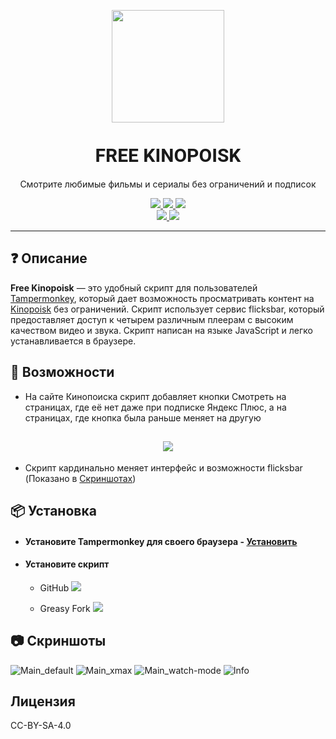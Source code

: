 <link href="https://fonts.googleapis.com/css2?family=Roboto:wght@700&display=swap" rel="stylesheet">

<p align='center'>
    <img src='https://i.imgur.com/8tIrTZC.png' style='width: 180px'>
    <h1 align='center' style='display: block; margin-top: 35px; font-size: 30px; font-family: "Roboto", sans-serif;'>FREE KINOPOISK</h1>
    <p align='center'>Смотрите любимые фильмы и сериалы без ограничений и подписок</p>
</p>

<p align='center'>
  <a href='https://github.com/ecXbe/Free-Kinopoisk/blob/main/README.en.md'>
    <img src='https://img.shields.io/badge/readme-English-darkblue?style=for-the-badge'>
  </a>
  <a href='https://github.com/ecXbe/Free-Kinopoisk/commits/main/Free%20kinopoisk.user.js'>
    <img src='https://img.shields.io/badge/dynamic/json?url=https%3A%2F%2Fraw.githubusercontent.com%2FecXbe%2FFree-Kinopoisk%2Fmain%2Fconfig.json&query=%24.version&style=for-the-badge&label=version&color=%2314b8b8
'>
  </a>
  <a href='https://github.com/ecXbe/Free-Kinopoisk/blob/main/README.md'>
    <img src='https://img.shields.io/badge/readme-Russian-darkred?style=for-the-badge'>
  </a>
  <br>
  <a href='https://greasyfork.org/ru/scripts/461423-free-kinopoisk'>
    <img src='https://img.shields.io/greasyfork/dt/461423?style=flat-square&label=Downloads&color=lightpink'>
  </a>
  <a href='https://t.me/Free_kinopoisk_by_ezX'>
    <img src='https://img.shields.io/badge/Telegram-Channel-lightblue?style=flat-square&logo=telegram'>
  </a>
</p>

---

## ❓ Описание

**Free Kinopoisk** — это удобный скрипт для пользователей [Tampermonkey](https://www.tampermonkey.net/), который дает возможность просматривать контент на [Kinopoisk](https://www.kinopoisk.ru) без ограничений. Скрипт использует сервис flicksbar, который предоставляет доступ к четырем различным плеерам с высоким качеством видео и звука. Скрипт написан на языке JavaScript и легко устанавливается в браузере.

## 🦾 Возможности

- На сайте Кинопоиска скрипт добавляет кнопки Смотреть на страницах, где её нет даже при подписке Яндекс Плюс, а на страницах, где кнопка была раньше меняет на другую

<h2 align='center'>
    <img src='https://i.imgur.com/l0Im2RM.png'>
</h2>

- Скрипт кардинально меняет интерфейс и возможности flicksbar (Показано в <a href='#-cкриншоты'>Скриншотах</a>)

## 📦 Установка

- #### Установите Tampermonkey для своего браузера - [Установить](https://www.tampermonkey.net/index.php?locale=ru)
   
- #### Установите скрипт
  - GitHub
    <a href='https://github.com/ecXbe/cps/raw/main/Free%20kinopoisk.user.js'>
      <img src='https://img.shields.io/badge/%D0%A3%D1%81%D1%82%D0%B0%D0%BD%D0%BE%D0%B2%D0%B8%D1%82%D1%8C-darkblue'>
    </a>
    
  - Greasy Fork
    <a href='https://greasyfork.org/ru/scripts/461423-free-kinopoisk'>
      <img src='https://img.shields.io/badge/%D0%A3%D1%81%D1%82%D0%B0%D0%BD%D0%BE%D0%B2%D0%B8%D1%82%D1%8C-blue'>
    </a>

## 📷 Скриншоты

![Main_default](https://i.imgur.com/xuRwOi2.png)
![Main_xmax](https://i.imgur.com/MSxTxUV.png)
![Main_watch-mode](https://i.imgur.com/EuTF4Qs.png)
![Info](https://i.imgur.com/Swsa2oP.png)

## Лицензия

CC-BY-SA-4.0